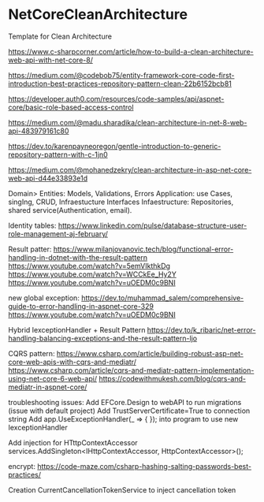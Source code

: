 # NetCoreCleanArchitecture
Template for Clean Architecture

https://www.c-sharpcorner.com/article/how-to-build-a-clean-architecture-web-api-with-net-core-8/

https://medium.com/@codebob75/entity-framework-core-code-first-introduction-best-practices-repository-pattern-clean-22b6152bcb81

https://developer.auth0.com/resources/code-samples/api/aspnet-core/basic-role-based-access-control

https://medium.com/@madu.sharadika/clean-architecture-in-net-8-web-api-483979161c80


https://dev.to/karenpayneoregon/gentle-introduction-to-generic-repository-pattern-with-c-1jn0

https://medium.com/@mohanedzekry/clean-architecture-in-asp-net-core-web-api-d44e33893e1d

Domain> Entities: Models, Validations, Errors
Application: use Cases, singIng, CRUD, Infraestucture Interfaces
Infaestructure: Repositories, shared service(Authentication, email).

Identity tables:
https://www.linkedin.com/pulse/database-structure-user-role-management-aj-february/

Result patter: https://www.milanjovanovic.tech/blog/functional-error-handling-in-dotnet-with-the-result-pattern
https://www.youtube.com/watch?v=5emVIkthkDg
https://www.youtube.com/watch?v=WCCkEe_Hy2Y
https://www.youtube.com/watch?v=uOEDM0c9BNI

new global exception:
https://dev.to/muhammad_salem/comprehensive-guide-to-error-handling-in-aspnet-core-329
https://www.youtube.com/watch?v=uOEDM0c9BNI

Hybrid IexceptionHandler + Result Pattern
https://dev.to/k_ribaric/net-error-handling-balancing-exceptions-and-the-result-pattern-ljo

CQRS pattern:
https://www.csharp.com/article/building-robust-asp-net-core-web-apis-with-cqrs-and-mediatr/
https://www.csharp.com/article/cqrs-and-mediatr-pattern-implementation-using-net-core-6-web-api/
https://codewithmukesh.com/blog/cqrs-and-mediatr-in-aspnet-core/

troubleshooting issues:
Add EFCore.Design to webAPI to run migrations (issue with default project)
Add TrustServerCertificate=True to connection string
Add app.UseExceptionHandler(_ => { }); into program to use new IexceptionHandler

Add injection for HTttpContextAccessor services.AddSingleton<IHttpContextAccessor, HttpContextAccessor>();

encrypt: https://code-maze.com/csharp-hashing-salting-passwords-best-practices/

Creation CurrentCancellationTokenService to inject cancellation token
